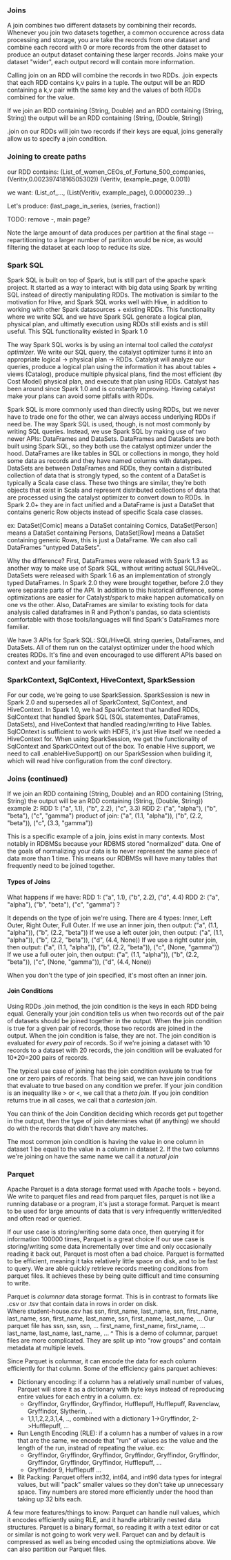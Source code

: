 ### Joins

A join combines two different datasets by combining their records.  Whenever you join two datasets together, a common occurence across data processing and storage, you are take the records from one dataset and combine each record with 0 or more records from the other dataset to produce an output dataset containing these larger records.  Joins make your dataset "wider", each output record will contain more information.

Calling join on an RDD will combine the records in two RDDs.  .join expects that each RDD contains k,v pairs in a tuple.  The output will be an RDD containing a k,v pair with the same key and the values of both RDDs combined for the value.

If we join an RDD containing (String, Double) and an RDD containing (String, String) the output will be an RDD
 containing (String, (Double, String))
 
.join on our RDDs will join two records if their keys are equal, joins generally allow us to specify a join condition.

### Joining to create paths

our RDD contains:
(List_of_women_CEOs_of_Fortune_500_companies,(Veritiv,0.00239741816505302))
(Veritiv, (example_page, 0.001))

we want:
(List_of_..., (List(Veritiv, example_page), 0.00000239...)

Let's produce:
(last_page_in_series, (series, fraction))

TODO: remove -, main page?

Note the large amount of data produces per partition at the final stage -- repartitioning to a larger number of partiiton would be nice, as would filtering the dataset at each loop to reduce its size.

### Spark SQL

Spark SQL is built on top of Spark, but is still part of the apache spark project.  It started as a way to interact with big data using Spark by writing SQL instead of directly manipulating RDDs.  The motivation is similar to the motivation for Hive, and Spark SQL works well with Hive, in addition to working with other Spark datasources + existing RDDs.  This functionality where we write SQL and we have Spark SQL generate a logical plan, physical plan, and ultimatly execution using RDDs still exists and is still useful. This SQL functionality existed in Spark 1.0

The way Spark SQL works is by using an internal tool called the *catalyst optimizer*.  We write our SQL query, the catalyst optimizer turns it into an appropriate logical -> physical plan -> RDDs.  Catalyst will analyze our queries, produce a logical plan using the information it has about tables + views (Catalog), produce multiple physical plans, find the most efficient (by Cost Model) physical plan, and execute that plan using RDDs.  Catalyst has been around since Spark 1.0 and is constantly improving.  Having catalyst make your plans can avoid some pitfalls with RDDs.

Spark SQL is more commonly used than directly using RDDs, but we never have to trade one for the other, we can always access underlying RDDs if need be.  The way Spark SQL is used, though, is not most commonly by writing SQL queries.  Instead, we use Spark SQL by making use of two newer APIs: DataFrames and DataSets.  DataFrames and DataSets are both built using Spark SQL, so they both use the catalyst optimizer under the hood.  DataFrames are like tables in SQL or collections in mongo, they hold some data as records and they have named columns with datatypes.  DataSets are between DataFrames and RDDs, they contain a distributed collection of data that is strongly typed, so the content of a DataSet is typically a Scala case class.  These two things are similar, they're both objects that exist in Scala and represent distributed collections of data that are processed using the catalyst optimizer to convert down to RDDs.  In Spark 2.0+ they are in fact unified and a DataFrame is just a DataSet that contains generic Row objects instead of specific Scala case classes.

ex: DataSet\[Comic\] means a DataSet containing Comics, DataSet\[Person\] means a DataSet containing Persons, DataSet\[Row\] means a DataSet containing generic Rows, this is just a DataFrame.  We can also call DataFrames "untyped DataSets".

Why the difference?  First, DataFrames were released with Spark 1.3 as another way to make use of Spark SQL, without writing actual SQL/HiveQL.  DataSets were released with Spark 1.6 as an implementation of strongly typed DataFrames.  In Spark 2.0 they were brought together, before 2.0 they were separate parts of the API.  In addition to this historical difference, some optimizations are easier for Catalyst/spark to make happen automatically on one vs the other.  Also, DataFrames are similar to existing tools for data analysis called dataframes in R and Python's pandas, so data scientists comfortable with those tools/languages will find Spark's DataFrames more familiar.

We have 3 APIs for Spark SQL: SQL/HiveQL string queries, DataFrames, and DataSets.  All of them run on the catalyst optimizer under the hood which creates RDDs.  It's fine and even encouraged to use different APIs based on context and your familiarity.

### SparkContext, SqlContext, HiveContext, SparkSession

For our code, we're going to use SparkSession.  SparkSession is new in Spark 2.0 and supersedes all of SparkContext, SqlContext, and HiveContext.
In Spark 1.0, we had SparkContext that handled RDDs, SqlContext that handled Spark SQL (SQL statementes, DataFrames, DataSets), and HiveContext that handled reading/writing to Hive Tables.  SqlCOntext is sufficient to work with HDFS, it's just Hive itself we needed a HiveContext for.
When using SparkSession, we get the functionality of SqlContext and SparkCOntext out of the box.  To enable Hive support, we need to call .enableHiveSupport() on our SparkSession when building it, which will read hive configuration from the conf directory.

### Joins (continued)

If we join an RDD containing (String, Double) and an RDD containing (String, String) the output will be an RDD
containing (String, (Double, String)) example 2:
RDD 1: ("a", 1.1), ("b", 2.2), ("c", 3.3)
RDD 2: ("a", "alpha"), ("b", "beta"), ("c", "gamma")
product of join: ("a", (1.1, "alpha")), ("b", (2.2, "beta")), ("c", (3.3, "gamma"))

This is a specific example of a join, joins exist in many contexts.  Most notably in RDBMSs because your RDBMS stored "normalized" data.  One of the goals of normalizing your data is to never represent the same piece of data more than 1 time.  This means our RDBMSs will have many tables that frequently need to be joined together.

#### Types of Joins
What happens if we have:
RDD 1: ("a", 1.1), ("b", 2.2), ("d", 4.4)
RDD 2: ("a", "alpha"), ("b", "beta"), ("c", "gamma") ?

It depends on the type of join we're using.  There are 4 types: Inner, Left Outer, Right Outer, Full Outer.
If we use an inner join, then output:  ("a", (1.1, "alpha")), ("b", (2.2, "beta"))
If we use a left outer join, then output:  ("a", (1.1, "alpha")), ("b", (2.2, "beta")), ("d", (4.4, None))
If we use a right outer join, then output:  ("a", (1.1, "alpha")), ("b", (2.2, "beta")), ("c", (None, "gamma"))
If we use a full outer join, then output:  ("a", (1.1, "alpha")), ("b", (2.2, "beta")), ("c", (None, "gamma")), ("d", (4.4, None))

When you don't the type of join specified, it's most often an inner join.

#### Join Conditions

Using RDDs .join method, the join condition is the keys in each RDD being equal.  Generally your join condition tells us when two records out of the pair of datasets should be joined together in the output.  When the join condition is true for a given pair of records, those two records are joined in the output.  When the join condition is false, they are not.  The join condition is evaluated for *every pair* of records.  So if we're joining a dataset with 10 records to a dataset with 20 records, the join condition will be evaluated for 10*20=200 pairs of records.

The typical use case of joining has the join condition evaluate to true for one or zero pairs of records.  That being said, we can have join conditions that evaluate to true based on any condition we prefer.  If your join condition is an inequality like > or <, we call that a *theta join*.  If you join condition returns true in all cases, we call that a *cartesian join*.

You can think of the Join Condition deciding which records get put together in the output, then the type of join determines what (if anything) we should do with the records that didn't have any matches.

The most common join condition is having the value in one column in dataset 1 be equal to the value in a column in dataset 2.  If the two columns we're joining on have the same name we call it a *natural join*

### Parquet

Apache Parquet is a data storage format used with Apache tools + beyond.  We write to parquet files and read from parquet files, parquet is not like a running database or a program, it's just a storage format.  Parquet is meant to be used for large amounts of data that is very infrequently written/edited and often read or queried.

If our use case is storing/writing some data once, then querying it for information 100000 times, Parquet is a great choice
If our use case is storing/writing some data incrementally over time and only occasionally reading it back out, Parquet is most often a bad choice.  Parquet is formatted to be efficient, meaning it taks relatively little space on disk, and to be fast to query.  We are able quickly retrieve records meeting conditions from parquet files.  It achieves these by being quite difficult and time consuming to write.

Parquet is *columnar* data storage format.  This is in contrast to formats like .csv or .tsv that contain data in rows in order on disk.  
Where student-house.csv has ssn, first_name, last_name, ssn, first_name, last_name, ssn, first_name, last_name, ssn, first_name, last_name, ...
Our parquet file has ssn, ssn, ssn, ... first_name, first_name, first_name, ... last_name, last_name, last_name, ...
^ This is a demo of columnar, parquet files are more complicated.  They are split up into "row groups" and contain metadata at multiple levels.

Since Parquet is columnar, it can encode the data for each column efficiently for that column.  Some of the efficiency gains parquet achieves:
- Dictionary encoding: if a column has a relatively small number of values, Parquet will store it as a dictionary with byte keys instead of reproducing entire values for each entry in a column. ex:
    - Gryffindor, Gryffindor, Gryffindor, Hufflepuff, Hufflepuff, Ravenclaw, Gryffindor, Slytherin, ..
    - 1,1,1,2,2,3,1,4, .., combined with a dictionary 1->Gryffindor, 2->Hufflepuff, ...
- Run Length Encoding (RLE): if a column has a number of values in a row that are the same, we encode that "run" of values as the value and the length of the run, instead of repeating the value. ex:
    - Gryffindor, Gryffindor, Gryffindor, Gryffindor, Gryffindor, Gryffindor, Gryffindor, Gryffindor, Gryffindor, Hufflepuff, ...
    - Gryffindor 9, Hufflepuff ...
- Bit Packing: Parquet offers int32, int64, and int96 data types for integral values, but will "pack" smaller values so they don't take up unnecessary space.  Tiny numbers are stored more efficiently under the hood than taking up 32 bits each.

A few more features/things to know: Parquet can handle null values, which it encodes efficiently using RLE, and it handle arbitrarily nested data structures.  Parquet is a binary format, so reading it with a text editor or cat or similar is not going to work very well.  Parquet can and by default is compressed as well as being encoded using the optmiziations above.  We can also partition our Parquet files.






